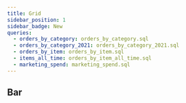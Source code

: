 ```yaml
---
title: Grid
sidebar_position: 1
sidebar_badge: New 
queries:
  - orders_by_category: orders_by_category.sql
  - orders_by_category_2021: orders_by_category_2021.sql
  - orders_by_item: orders_by_item.sql
  - items_all_time: orders_by_item_all_time.sql
  - marketing_spend: marketing_spend.sql
---
```


## Bar

<Grid cols=2 gapSize=lg>
<BarChart
data={orders_by_category}
x=category
y=sales_usd0k
xAxisTitle=Category
/>
<BarChart
data={orders_by_category}
x=category
y=sales_usd0k
xAxisTitle=Category
/>
<BarChart
data={orders_by_category}
x=category
y=sales_usd0k
xAxisTitle=Category
/>
<BarChart
data={orders_by_category}
x=category
y=sales_usd0k
xAxisTitle=Category
/>
<BarChart
data={orders_by_category}
x=category
y=sales_usd0k
xAxisTitle=Category
/>
</Grid>